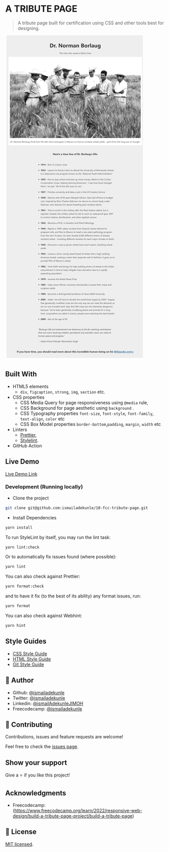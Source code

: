 # A TRIBUTE PAGE

> A tribute page built for certification using CSS and other tools best for designing.

![screenshot](./app_screenshot.png)

## Built With

- HTML5 elements
  - `div`, `figcaption`, `strong`, `img`, `section` etc.
- CSS properties
  - CSS Media Query for page responsiveness using `@media` rule,
  - CSS Background for page aesthetic using
    `background` .
  - CSS Typography properties
    `font-size`, `font-style`, `font-family`, `text-align`, `color` etc
  - CSS Box Model properties
    `border-bottom`,`padding`, `margin`, `width` etc
- Linters
  - [Prettier](https://prettier.io/),
  - [Stylelint](https://stylelint.io/).
- GitHub Action

## Live Demo

[Live Demo Link](https://tribute-page-ismail.netlify.app/)

### Development (Running locally)

- Clone the project

```bash
git clone git@github.com:ismailadekunle/10-fcc-tribute-page.git

```

- Install Dependencies

```bash
yarn install
```

To run StyleLint by itself, you may run the lint task:

```bash
yarn lint:check
```

Or to automatically fix issues found (where possible):

```bash
yarn lint
```

You can also check against Prettier:

```bash
yarn format:check
```

and to have it fix (to the best of its ability) any format issues, run:

```bash
yarn format
```

You can also check against Webhint:

```bash
yarn hint
```

## Style Guides

- [CSS Style Guide](http://udacity.github.io/frontend-nanodegree-styleguide/css.html)
- [HTML Style Guide](http://udacity.github.io/frontend-nanodegree-styleguide/index.html)
- [Git Style Guide](https://udacity.github.io/git-styleguide/)

## 👤 Author

- Github: [@ismailadekunle](https://github.com/ismailadekunle)
- Twitter: [@ismailadekunle](https://twitter.com/ismailadekunle)
- Linkedin: [@ismailAdekunleJIMOH](https://www.linkedin.com/in/ismailAdekunleJIMOH/)
- Freecodecamp: [@ismailadekunle](https://www.freecodecamp.org/ismailadekunle)

## 🤝 Contributing

Contributions, issues and feature requests are welcome!

Feel free to check the [issues page](../../issues).

## Show your support

Give a ⭐️ if you like this project!

## Acknowledgments

- Freecodecamp: (https://www.freecodecamp.org/learn/2022/responsive-web-design/build-a-tribute-page-project/build-a-tribute-page)

## 📝 License

[MIT licensed](./LICENSE).

